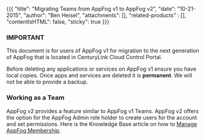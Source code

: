{{{
  "title": "Migrating Teams from AppFog v1 to AppFog v2",
  "date": "10-21-2015",
  "author": "Ben Heisel",
  "attachments": [],
  "related-products" : [],
  "contentIsHTML": false,
  "sticky": true
}}}

### IMPORTANT

This document is for users of AppFog v1 for migration to the next generation of AppFog that is located in CenturyLink Cloud Control Portal.

Before deleting any applications or services on AppFog v1 ensure you have local copies. Once apps and services are deleted it is **permanent**. We will not be able to provide a backup.

### Working as a Team
AppFog v2 provides a feature similar to AppFog v1 Teams. AppFog v2 offers the option for the AppFog Admin role holder to create users for the account and set permissions. Here is the Knowledge Base article on how to [Manage AppFog Membership](../AppFog/manage-appfog-membership.md).
